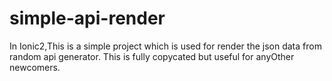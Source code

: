 # simple-api-render
In Ionic2,This is a simple project which is used for render the json data from random api generator. This is fully copycated but useful for anyOther newcomers.
